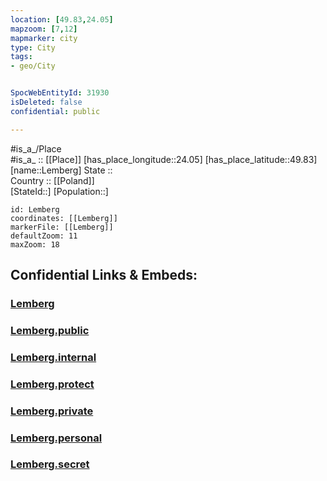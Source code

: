```yaml
---
location: [49.83,24.05] 
mapzoom: [7,12] 
mapmarker: city 
type: City
tags:
- geo/City


SpocWebEntityId: 31930
isDeleted: false
confidential: public

---
```

#is_a_/Place  
#is_a_ :: [[Place]] 
[has_place_longitude::24.05] 
[has_place_latitude::49.83] 
[name::Lemberg] 
State ::  
Country :: [[Poland]]  
[StateId::] 
[Population::] 



```leaflet
id: Lemberg
coordinates: [[Lemberg]] 
markerFile: [[Lemberg]] 
defaultZoom: 11 
maxZoom: 18
```


## Confidential Links & Embeds: 

### [Lemberg](/_Standards/Earth/Continent/Europe/Europe~East/Ukraine/Regions~Ukraine/L'viv/City/Lemberg.md) 

### [Lemberg.public](/_public/Earth/Continent/Europe/Europe~East/Ukraine/Regions~Ukraine/L'viv/City/Lemberg.public.md) 

### [Lemberg.internal](/_internal/Earth/Continent/Europe/Europe~East/Ukraine/Regions~Ukraine/L'viv/City/Lemberg.internal.md) 

### [Lemberg.protect](/_protect/Earth/Continent/Europe/Europe~East/Ukraine/Regions~Ukraine/L'viv/City/Lemberg.protect.md) 

### [Lemberg.private](/_private/Earth/Continent/Europe/Europe~East/Ukraine/Regions~Ukraine/L'viv/City/Lemberg.private.md) 

### [Lemberg.personal](/_personal/Earth/Continent/Europe/Europe~East/Ukraine/Regions~Ukraine/L'viv/City/Lemberg.personal.md) 

### [Lemberg.secret](/_secret/Earth/Continent/Europe/Europe~East/Ukraine/Regions~Ukraine/L'viv/City/Lemberg.secret.md)

